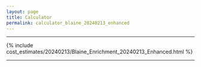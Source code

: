 ```yaml
---
layout: page
title: Calculator
permalink: calculator_blaine_20240213_enhanced
---
```


___

{% include cost_estimates/20240213/Blaine_Enrichment_20240213_Enhanced.html %}

___

